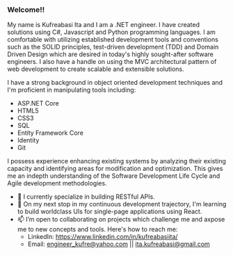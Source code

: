 ### Welcome!!

My name is Kufreabasi Ita and I am a .NET engineer. I have created solutions using C#, Javascript and Python programming languages. I am comfortable with utilizing established development tools and conventions such as the SOLID principles, test-driven development (TDD) and Domain Driven Design which are desired in today's highly sought-after software engineers. I also have a handle on using the MVC architectural pattern of web development to create scalable and extensible solutions.

I have a strong background in object oriented development techniques and I'm proficient in manipulating tools including:
* ASP.NET Core
* HTML5
* CSS3
* SQL
* Entity Framework Core
* Identity
* Git

I possess experience enhancing existing systems by analyzing their existing capacity and identifying areas for modification and optimization. This gives me an indepth understanding of the Software Development Life Cycle and Agile development methodologies.

- 🔭 I currently specialize in building RESTful APIs.
- 🌱 On my next stop in my continuous development trajectory, I'm learning to build worldclass UIs for single-page applications using React.
- 📫 I’m open to collaborating on projects which challenge me and axpose me to new concepts and tools. Here's how to reach me: 
    * LinkedIn: https://www.linkedin.com/in/kufreabasiita/
    * Email: engineer_kufre@yahoo.com || ita.kufreabasi@gmail.com
<!--
**engineer-kufre/engineer-kufre** is a ✨ _special_ ✨ repository because its `README.md` (this file) appears on your GitHub profile.

Here are some ideas to get you started:

- 🔭 I’m currently working on ...
- 🌱 I’m currently learning ...
- 👯 I’m looking to collaborate on ...
- 🤔 I’m looking for help with ...
- 💬 Ask me about ...
- 📫 How to reach me: ...
- 😄 Pronouns: ...
- ⚡ Fun fact: ...
-->
